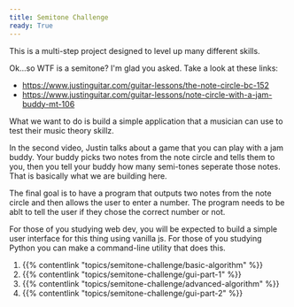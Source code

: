 ```yaml
---
title: Semitone Challenge
ready: True
---
```


This is a multi-step project designed to level up many different skills.

Ok...so WTF is a semitone? I'm glad you asked. Take a look at these links:

- https://www.justinguitar.com/guitar-lessons/the-note-circle-bc-152
- https://www.justinguitar.com/guitar-lessons/note-circle-with-a-jam-buddy-mt-106

What we want to do is build a simple application that a musician can use to test their music theory skillz.

In the second video, Justin talks about a game that you can play with a jam buddy. Your buddy picks two notes from the note circle and tells them to you, then you tell your buddy how many semi-tones seperate those notes. That is basically what we are building here.

The final goal is to have a program that outputs two notes from the note circle and then allows the user to enter a number. The program needs to be ablt to tell the user if they chose the correct number or not.

For those of you studying web dev, you will be expected to build a simple user interface for this thing using vanilla js. For those of you studying Python you can make a command-line utility that does this.

1. {{% contentlink "topics/semitone-challenge/basic-algorithm" %}}
2. {{% contentlink "topics/semitone-challenge/gui-part-1" %}}
3. {{% contentlink "topics/semitone-challenge/advanced-algorithm" %}}
4. {{% contentlink "topics/semitone-challenge/gui-part-2" %}}
